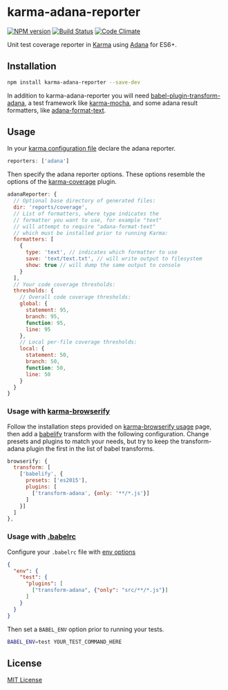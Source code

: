 # karma-adana-reporter

[![NPM version](http://img.shields.io/npm/v/karma-adana-reporter.svg)](https://www.npmjs.org/package/karma-adana-reporter)
[![Build Status](https://travis-ci.org/olegskl/karma-adana-reporter.svg?branch=master)](https://travis-ci.org/olegskl/karma-adana-reporter)
[![Code Climate](https://codeclimate.com/github/olegskl/karma-adana-reporter/badges/gpa.svg)](https://codeclimate.com/github/olegskl/karma-adana-reporter)

Unit test coverage reporter in [Karma](https://github.com/karma-runner/karma) using [Adana](https://github.com/adana-coverage/babel-plugin-transform-adana) for ES6+.

## Installation

```bash
npm install karma-adana-reporter --save-dev
```

In addition to karma-adana-reporter you will need [babel-plugin-transform-adana](https://github.com/adana-coverage/babel-plugin-transform-adana), a test framework like [karma-mocha](https://github.com/karma-runner/karma-mocha), and some adana result formatters, like [adana-format-text](https://github.com/olegskl/adana-format-text).

## Usage

In your [karma configuration file](https://karma-runner.github.io/0.13/config/configuration-file.html) declare the adana reporter.

```js
reporters: ['adana']
```

Then specify the adana reporter options. These options resemble the options of the [karma-coverage](https://github.com/karma-runner/karma-coverage) plugin.

```js
adanaReporter: {
  // Optional base directory of generated files:
  dir: 'reports/coverage',
  // List of formatters, where type indicates the
  // formatter you want to use, for example "text"
  // will attempt to require "adana-format-text"
  // which must be installed prior to running Karma:
  formatters: [
    {
      type: 'text', // indicates which formatter to use
      save: 'text/text.txt', // will write output to filesystem
      show: true // will dump the same output to console
    }
  ],
  // Your code coverage thresholds:
  thresholds: {
    // Overall code coverage thresholds:
    global: {
      statement: 95,
      branch: 95,
      function: 95,
      line: 95
    },
    // Local per-file coverage thresholds:
    local: {
      statement: 50,
      branch: 50,
      function: 50,
      line: 50
    }
  }
}
```

### Usage with [karma-browserify](https://github.com/nikku/karma-browserify)

Follow the installation steps provided on [karma-browserify usage](https://github.com/nikku/karma-browserify#usage) page, then add a [babelify](https://github.com/babel/babelify) transform with the following configuration. Change presets and plugins to match your needs, but try to keep the transform-adana plugin the first in the list of babel transforms.

```js
browserify: {
  transform: [
    ['babelify', {
      presets: ['es2015'],
      plugins: [
        ['transform-adana', {only: '**/*.js'}]
      ]
    }]
  ]
},
```

### Usage with [.babelrc](https://babeljs.io/docs/usage/babelrc/)

Configure your `.babelrc` file with [env options](https://babeljs.io/docs/usage/babelrc/#env-option)

```json
{
  "env": {
    "test": {
      "plugins": [
        ["transform-adana", {"only": "src/**/*.js"}]
      ]
    }
  }
}
```

Then set a `BABEL_ENV` option prior to running your tests.

```bash
BABEL_ENV=test YOUR_TEST_COMMAND_HERE
```

## License

[MIT License](http://opensource.org/licenses/MIT)
